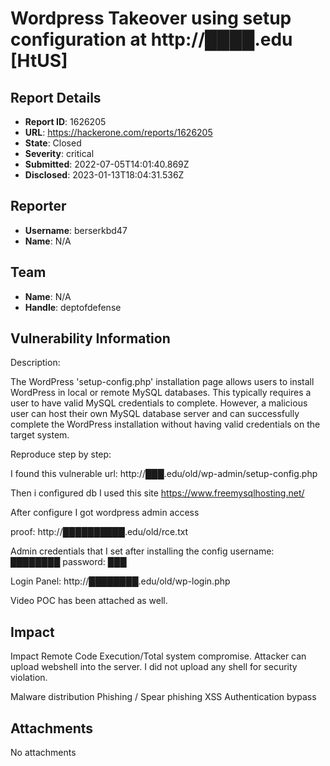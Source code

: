 # Wordpress Takeover using setup configuration at http://████.edu [HtUS]

## Report Details
- **Report ID**: 1626205
- **URL**: https://hackerone.com/reports/1626205
- **State**: Closed
- **Severity**: critical
- **Submitted**: 2022-07-05T14:01:40.869Z
- **Disclosed**: 2023-01-13T18:04:31.536Z

## Reporter
- **Username**: berserkbd47
- **Name**: N/A

## Team
- **Name**: N/A
- **Handle**: deptofdefense

## Vulnerability Information
Description:

The WordPress 'setup-config.php' installation page allows users to install
WordPress in local or remote MySQL databases. This typically requires a user
to have valid MySQL credentials to complete.  However, a malicious user can
host their own MySQL database server and can successfully complete the
WordPress installation without having valid credentials on the target system.


Reproduce step by step:

I found this vulnerable url:
http://███.edu/old/wp-admin/setup-config.php

Then i configured db 
I used this site https://www.freemysqlhosting.net/

After configure I got wordpress admin access

proof:
http://██████████.edu/old/rce.txt


Admin credentials that I set after installing the config
username: ████████
password: ███

Login Panel: http://████████.edu/old/wp-login.php

Video POC has been attached as well.

## Impact

Impact
Remote Code Execution/Total system compromise.
Attacker can upload webshell into the server. I did not upload any shell for security violation.

Malware distribution
Phishing / Spear phishing
XSS
Authentication bypass

## Attachments
No attachments
